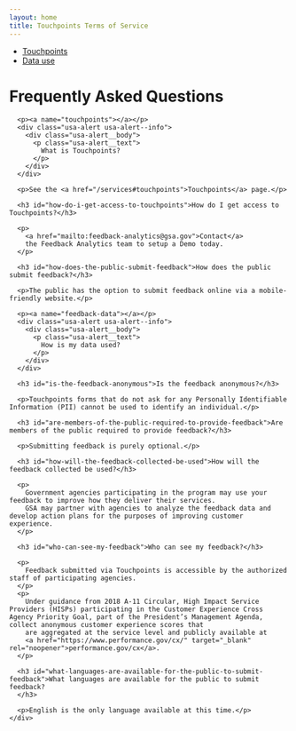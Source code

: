 ```yaml
---
layout: home
title: Touchpoints Terms of Service
---
```


<div class="grid-container usa-prose">
  <div class="grid-row grid-gap-md">
    <div class="grid-col-3">
      <ul>
        <li>
          <a href="#touchpoints">Touchpoints</a>
        </li>
        <li>
          <a href="#feedback-data">Data use</a>
        </li>
      </ul>
    </div>
    <div class="grid-col-9">
      <h1 id="frequently-asked-questions">Frequently Asked Questions</h1>

      <p><a name="touchpoints"></a></p>
      <div class="usa-alert usa-alert--info">
        <div class="usa-alert__body">
          <p class="usa-alert__text">
            What is Touchpoints?
          </p>
        </div>
      </div>

      <p>See the <a href="/services#touchpoints">Touchpoints</a> page.</p>

      <h3 id="how-do-i-get-access-to-touchpoints">How do I get access to Touchpoints?</h3>

      <p>
        <a href="mailto:feedback-analytics@gsa.gov">Contact</a>
        the Feedback Analytics team to setup a Demo today.
      </p>

      <h3 id="how-does-the-public-submit-feedback">How does the public submit feedback?</h3>

      <p>The public has the option to submit feedback online via a mobile-friendly website.</p>

      <p><a name="feedback-data"></a></p>
      <div class="usa-alert usa-alert--info">
        <div class="usa-alert__body">
          <p class="usa-alert__text">
            How is my data used?
          </p>
        </div>
      </div>

      <h3 id="is-the-feedback-anonymous">Is the feedback anonymous?</h3>

      <p>Touchpoints forms that do not ask for any Personally Identifiable Information (PII) cannot be used to identify an individual.</p>

      <h3 id="are-members-of-the-public-required-to-provide-feedback">Are members of the public required to provide feedback?</h3>

      <p>Submitting feedback is purely optional.</p>

      <h3 id="how-will-the-feedback-collected-be-used">How will the feedback collected be used?</h3>

      <p>
        Government agencies participating in the program may use your feedback to improve how they deliver their services.
        GSA may partner with agencies to analyze the feedback data and develop action plans for the purposes of improving customer experience.
      </p>

      <h3 id="who-can-see-my-feedback">Who can see my feedback?</h3>

      <p>
        Feedback submitted via Touchpoints is accessible by the authorized staff of participating agencies.
      </p>
      <p>
        Under guidance from 2018 A-11 Circular, High Impact Service Providers (HISPs) participating in the Customer Experience Cross Agency Priority Goal, part of the President’s Management Agenda, collect anonymous customer experience scores that
        are aggregated at the service level and publicly available at
        <a href="https://www.performance.gov/cx/" target="_blank" rel="noopener">performance.gov/cx</a>.
      </p>

      <h3 id="what-languages-are-available-for-the-public-to-submit-feedback">What languages are available for the public to submit feedback?
      </h3>

      <p>English is the only language available at this time.</p>
    </div>
  </div>
</div>
